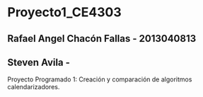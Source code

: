 # Proyecto1_CE4303

## Rafael Angel Chacón Fallas - 2013040813
## Steven Avila - 

Proyecto Programado 1: Creación y comparación de algoritmos calendarizadores.
